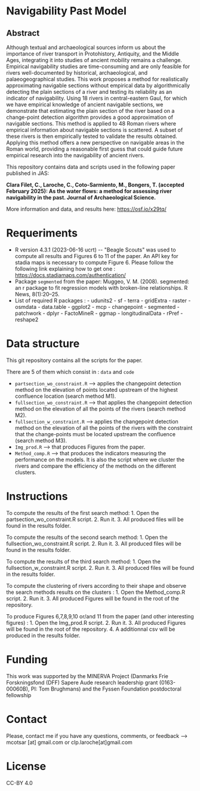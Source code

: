 # Navigability Past Model

## Abstract 

Although textual and archaeological sources inform us about the importance of river transport in Protohistory, Antiquity, and the Middle Ages, integrating it into studies of ancient mobility remains a challenge. Empirical navigability studies are time-consuming and are only feasible for rivers well-documented by historical, archaeological, and palaeogeographical studies. This work proposes a method for realistically approximating navigable sections without empirical data by algorithmically detecting the plain sections of a river and testing its reliability as an indicator of navigability. Using 18 rivers in central-eastern Gaul, for which we have empirical knowledge of ancient navigable sections, we demonstrate that estimating the plain section of the river based on a change-point detection algorithm provides a good approximation of navigable sections. This method is applied to 48 Roman rivers where empirical information about navigable sections is scattered. A subset of these rivers is then empirically tested to validate the results obtained.
Applying this method offers a new perspective on navigable areas in the Roman world, providing a reasonable first guess that could guide future empirical research into the navigability of ancient rivers.

This repository contains data and scripts used in the following paper published in JAS:

**Clara Filet, C., Laroche, C., Coto-Sarmiento, M., Bongers, T. (accepted February 2025):  As the water flows: a method for assessing river navigability in the past. Journal of Archaeological Science.**

More information and data, and results here: https://osf.io/x29tq/


# Requeriments

* R version 4.3.1 (2023-06-16 ucrt) -- "Beagle Scouts" was used to compute all results and Figures 6 to 11 of the paper. An API key for stadia maps is necessary to compute Figure 6. Please follow the following link explaining how to get one : https://docs.stadiamaps.com/authentication/
* Package `segmented` from the paper: Muggeo, V. M. (2008). segmented: an r package to fit regression models with broken-line relationships. R News, 8(1):20–25.
* List of required R packages : - udunits2 - sf - terra - gridExtra - raster - osmdata - data.table - ggplot2 - mcp - changepoint - segmented - patchwork - dplyr - FactoMineR - ggmap - longitudinalData - rPref - reshape2

# Data structure

This git repository contains all the scripts for the paper.

There are 5 of them which consist in : `data` and `code`

* `partsection_wo_constraint.R` --> applies the changepoint detection method on the elevation of points located upstream of the highest confluence location (search method M1). 
* `fullsection_wo_constraint.R` --> that applies the changepoint detection method on the elevation of all the points of the rivers (search method M2).
* `fullsection_w_constraint.R` --> applies the changepoint detection method on the elevation of all the points of the rivers with the constraint that the change-points must be located upstream the confluence (search method M3).
* `Img_prod.R` --> that produces Figures from the paper.
* `Method_comp.R` --> that produces the indicators measuring the performance on the models. It is also the script where we cluster the rivers and compare the efficiency of the methods on the different clusters.


# Instructions


To compute the results of the first search method: 1. Open the partsection_wo_constraint.R script. 2. Run it. 3. All produced files will be found in the results folder.

To compute the results of the second search method: 1. Open the fullsection_wo_constraint.R script. 2. Run it. 3. All produced files will be found in the results folder.

To compute the results of the third search method: 1. Open the fullsection_w_constraint.R script. 2. Run it. 3. All produced files will be found in the results folder.

To compute the clustering of rivers according to their shape and observe the search methods results on the clusters : 1. Open the Method_comp.R script. 2. Run it. 3. All produced Figures will be found in the root of the repository.

To produce Figures 6,7,8,9,10 or/and 11 from the paper (and other interesting figures) : 1. Open the Img_prod.R script. 2. Run it. 3. All produced Figures will be found in the root of the repository. 4. A additionnal csv will be produced in the results folder. 


# Funding

This work was supported by the MINERVA Project (Danmarks Frie Forskningsfond (DFF) Sapere Aude research leadership grant (0163-00060B), PI: Tom Brughmans) and the Fyssen Foundation postdoctoral fellowship

# Contact

Please, contact me if you have any questions, comments, or feedback --> mcotsar [at] gmail.com or clp.laroche[at]gmail.com

# License
CC-BY 4.0





